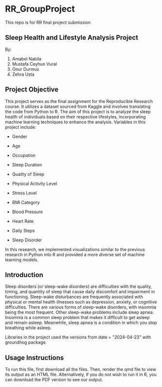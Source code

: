 # RR_GroupProject

This repo is for RR final project submission

## Sleep Health and Lifestyle Analysis Project

By:

1.  Amabel Nabila 
2.  Mustafa Ceyhun Vural 
3.  Onur Durmus 
4.  Zehra Usta 

## Project Objective

This project serves as the final assignment for the Reproducible Research course. It utilizes a dataset sourced from Kaggle and involves translating the code from Python to R. The aim of this project is to analyze the sleep health of individuals based on their respective lifestyles, incorporating machine learning techniques to enhance the analysis. Variables in this project include:

-   Gender

-   Age

-   Occupation

-   Sleep Duration

-   Quality of Sleep

-   Physical Activity Level

-   Stress Level

-   BMI Category

-   Blood Pressure

-   Heart Rate

-   Daily Steps

-   Sleep Disorder

In this research, we implemented visualizations similar to the previous research in Python into R and provided a more diverse set of machine learning models.

## Introduction

Sleep disorders (or sleep-wake disorders) are difficulties with the quality, timing, and quantity of sleep that cause daily discomfort and impairment in functioning. Sleep-wake disturbances are frequently associated with physical or mental health illnesses such as depression, anxiety, or cognitive difficulties. There are various forms of sleep-wake disorders, with insomnia being the most frequent. Other sleep-wake problems include sleep apnea. Insomnia is a common sleep problem that makes it difficult to get asleep and remain asleep. Meanwhile, sleep apnea is a condition in which you stop breathing while asleep. 

Libraries in the project used the versions from date = "2024-04-23" with groundhog package.

## Usage Instructions

To run this file, first download all the files. Then, render the qmd file to view its output as an HTML file. Alternatively, if you do not wish to run it in R, you can download the PDF version to see our output.